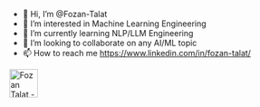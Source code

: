 - 👋 Hi, I’m @Fozan-Talat
- 👀 I’m interested in Machine Learning Engineering
- 🌱 I’m currently learning NLP/LLM Engineering
- 💞️ I’m looking to collaborate on  any AI/ML topic
- 📫 How to reach me  https://www.linkedin.com/in/fozan-talat/

<a href="https://www.linkedin.com/in/fozan-talat/" target="_blank" rel="noreferrer"> <img align="left" alt="Fozan Talat - LinkedIn" width="50px" src="https://camo.githubusercontent.com/941103b55ebacbfa446f1ade5f01f1419a12a2c6133fb07ef8894a524566498a/68747470733a2f2f636f6e74656e742e6c696e6b6564696e2e636f6d2f636f6e74656e742f64616d2f6d652f627573696e6573732f656e2d75732f616d702f6272616e642d736974652f76322f62672f4c492d4275672e7376672e6f726967696e616c2e737667" style="max-width: 100%;">

